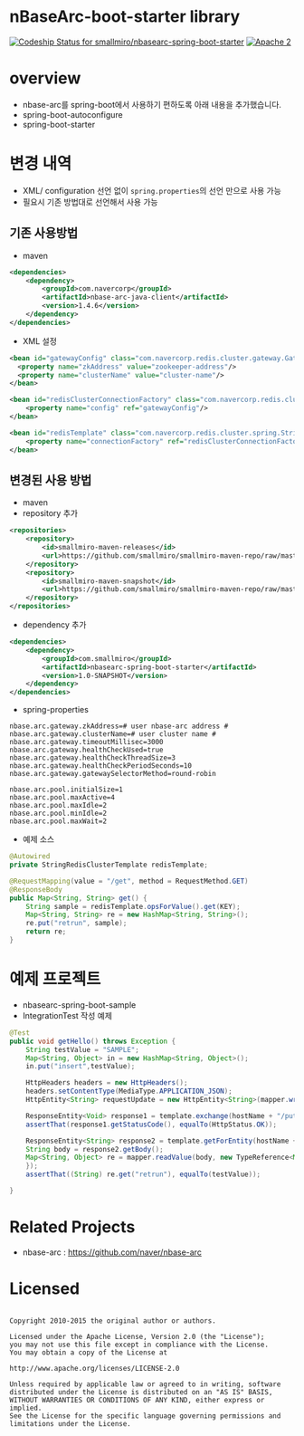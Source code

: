 # nBaseArc-boot-starter library

[ ![Codeship Status for smallmiro/nbasearc-spring-boot-starter](https://codeship.com/projects/a8084360-d6d4-0133-81e1-2e9d1cff2918/status?branch=master)](https://codeship.com/projects/142803)
[![Apache 2](http://img.shields.io/badge/license-Apache%202-red.svg)](http://www.apache.org/licenses/LICENSE-2.0)


# overview
* nbase-arc를 spring-boot에서 사용하기 편하도록 아래 내용을 추가했습니다.
 * spring-boot-autoconfigure
 * spring-boot-starter

# 변경 내역
* XML/ configuration 선언 없이 `spring.properties`의 선언 만으로 사용 가능
* 필요시 기존 방법대로 선언해서 사용 가능

## 기존 사용방법
* maven
```xml
<dependencies>
    <dependency>
        <groupId>com.navercorp</groupId>
        <artifactId>nbase-arc-java-client</artifactId>
        <version>1.4.6</version>
    </dependency>
</dependencies>
```

* XML 설정
```xml
<bean id="gatewayConfig" class="com.navercorp.redis.cluster.gateway.GatewayConfig">
  <property name="zkAddress" value="zookeeper-address"/>
  <property name="clusterName" value="cluster-name"/>
</bean>

<bean id="redisClusterConnectionFactory" class="com.navercorp.redis.cluster.spring.RedisClusterConnectionFactory" destroy-method="destroy">
    <property name="config" ref="gatewayConfig"/>
</bean>

<bean id="redisTemplate" class="com.navercorp.redis.cluster.spring.StringRedisClusterTemplate">
    <property name="connectionFactory" ref="redisClusterConnectionFactory"/>
</bean>
```

## 변경된 사용 방법
* maven
 * repository 추가
```xml
<repositories>
    <repository>
        <id>smallmiro-maven-releases</id>
        <url>https://github.com/smallmiro/smallmiro-maven-repo/raw/master/releases</url>
    </repository>
    <repository>
        <id>smallmiro-maven-snapshot</id>
        <url>https://github.com/smallmiro/smallmiro-maven-repo/raw/master/snapshots</url>
    </repository>
</repositories>
```
 * dependency 추가
```xml
<dependencies>
    <dependency>
        <groupId>com.smallmiro</groupId>
        <artifactId>nbasearc-spring-boot-starter</artifactId>
        <version>1.0-SNAPSHOT</version>
    </dependency>
</dependencies>
```

* spring-properties
```
nbase.arc.gateway.zkAddress=# user nbase-arc address #
nbase.arc.gateway.clusterName=# user cluster name #
nbase.arc.gateway.timeoutMillisec=3000
nbase.arc.gateway.healthCheckUsed=true
nbase.arc.gateway.healthCheckThreadSize=3
nbase.arc.gateway.healthCheckPeriodSeconds=10
nbase.arc.gateway.gatewaySelectorMethod=round-robin

nbase.arc.pool.initialSize=1
nbase.arc.pool.maxActive=4
nbase.arc.pool.maxIdle=2
nbase.arc.pool.minIdle=2
nbase.arc.pool.maxWait=2
```
* 예제 소스
```java
@Autowired
private StringRedisClusterTemplate redisTemplate;

@RequestMapping(value = "/get", method = RequestMethod.GET)
@ResponseBody
public Map<String, String> get() {
    String sample = redisTemplate.opsForValue().get(KEY);
    Map<String, String> re = new HashMap<String, String>();
    re.put("retrun", sample);
    return re;
}
```

# 예제 프로젝트
* nbasearc-spring-boot-sample
* IntegrationTest 작성 예제
```java 
@Test
public void getHello() throws Exception {
    String testValue = "SAMPLE";
    Map<String, Object> in = new HashMap<String, Object>();
    in.put("insert",testValue);

    HttpHeaders headers = new HttpHeaders();
    headers.setContentType(MediaType.APPLICATION_JSON);
    HttpEntity<String> requestUpdate = new HttpEntity<String>(mapper.writeValueAsString(in), headers);

    ResponseEntity<Void> response1 = template.exchange(hostName + "/put", HttpMethod.PUT, requestUpdate, Void.class);
    assertThat(response1.getStatusCode(), equalTo(HttpStatus.OK));

    ResponseEntity<String> response2 = template.getForEntity(hostName + "/get", String.class);
    String body = response2.getBody();
    Map<String, Object> re = mapper.readValue(body, new TypeReference<Map<String, Object>>() {
    });
    assertThat((String) re.get("retrun"), equalTo(testValue));

}
```
# Related Projects
* nbase-arc : https://github.com/naver/nbase-arc

# Licensed
```

Copyright 2010-2015 the original author or authors.

Licensed under the Apache License, Version 2.0 (the "License");
you may not use this file except in compliance with the License.
You may obtain a copy of the License at

http://www.apache.org/licenses/LICENSE-2.0

Unless required by applicable law or agreed to in writing, software
distributed under the License is distributed on an "AS IS" BASIS,
WITHOUT WARRANTIES OR CONDITIONS OF ANY KIND, either express or implied.
See the License for the specific language governing permissions and
limitations under the License.

```
